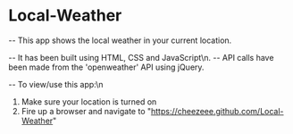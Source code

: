 # Local-Weather
-- This app shows the local weather in your current location.

-- It has been built using HTML, CSS and JavaScript\n. 
-- API calls have been made from the 'openweather' API using jQuery. 

-- To view/use this app:\n
1. Make sure your location is turned on
2. Fire up a browser and navigate to "https://cheezeee.github.com/Local-Weather"
